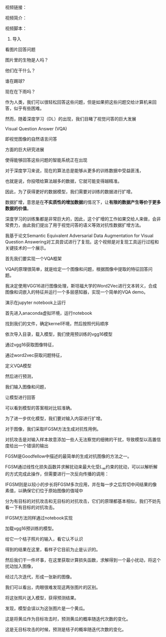 视频链接：



视频简介：



视频脚本：

1. 导入

看图片回答问题

图片里的生物是人吗？

他们在干什么？

谁在踢球?

现在在下雨吗？

作为人类，我们可以很轻松回答这些问题，但是如果把这些问题交给计算机来回答，似乎有些困难。

然而，随着深度学习（DL）的出现，我们目睹了视觉问答的巨大发展

Visual Question Answer (VQA) 

即视觉图像的自然语言问答

方面的巨大研究进展

使得能够回答这些问题的智能系统正在出现



对于深度学习来说，现在的算法总是能够从更多的训练数据中受益匪浅，

也就是说，你投喂给算法越多的数据，它就可能变得越精准。

因此，为了获得更好的数据模型，我们需要对训练的数据进行扩增。

数据扩增，意思是在**不实质性的增加数据**的情况下，让**有限的数据产生等价于更多数据的价值**。

深度学习的训练集都是非常巨大的，因此，这个扩增的工作如果交给人来做，会非常费力，由此我们提出了用于视觉问答的语义等效对抗性数据扩增方法。

我基于论文Semantic Equivalent Adversarial Data Augmentation for Visual Question Answering对工具尝试进行了复现。这个视频是对复现工具运行过程和关键技术的一个展示。



首先我们要实现一个VQA框架

VQA的原理很简单，就是给定一个图像和问题，根据图像中提取的特征回答问题。



我决定使用VGG16进行图像处理，斯坦福大学的Word2Vec进行文本转义，合成图像和词嵌入的特征并运行一个多层感知器，实现一个简单的VQA demo。



演示在jupyter notebook上运行

首先进入anaconda虚拟环境，运行notebook

找到我们的文件，确定kernel环境，然后按照代码顺序

依次导入目录，载入模型，我们使用预训练的vgg16模型

通过vgg16获取图像特征，

通过word2vec获取问题特征，

定义VQA模型

然后进行预测，

我们输入图像和问题，

让模型进行回答

可以看到模型的答案相对比较准确。



为了进一步优化模型，我们要对输入内容进行扩增。

对于图像，我们采取IFGSM方法生成对抗性用例。

对抗攻击是对输入样本故意添加一些人无法察觉的细微的干扰，导致模型以高置信度给出一个错误的输出

FGSM是Goodfellow中描述的最简单的生成对抗图像的方法之一。

FGSM通过线性化损失函数并求解扰动来最大化受$L_{\infty}$约束的扰动，可以以解析解的方式完成此操作，但需要进行一次反向传播的调用：

IFGSM则是以较小的步长将FGSM多次应用，并在每一步之后剪切中间结果的像素值，以确保它们位于原始图像的值域中

分为有目标的对抗攻击和无目标的对抗攻击，它们的原理都基本相似，我们不妨先看一下有目标的对抗攻击。



IFGSM方法同样通过notebook实现



加载vgg16预训练的模型。

给它一个桔子照片的输入，看它认不认识

得到的结果在这里，看样子它目前为止是认识的。

然后我们干一件坏事，在这里获取计算损失函数，求解得到一个最小扰动，将这个扰动加入图像，

经过几次迭代，形成一张新的图像。

我们可以看出，肉眼很难发现这两张图片的区别。

将这张照片送入模型，获得预测结果。

发现，模型会误以为这张图片是一个黄瓜。



这是将黄瓜作为目标攻击时，预测黄瓜的概率随迭代次数的变化。

这是无目标攻击的时候，预测是桔子的概率随迭代次数的变化。










